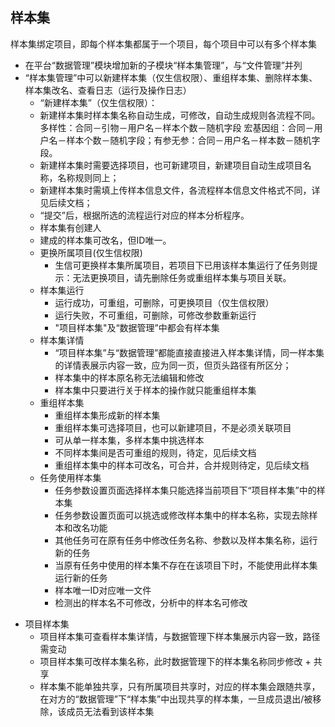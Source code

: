 ## 样本集
  样本集绑定项目，即每个样本集都属于一个项目，每个项目中可以有多个样本集
  * 在平台“数据管理”模块增加新的子模块“样本集管理”，与“文件管理”并列
  * “样本集管理”中可以新建样本集（仅生信权限）、重组样本集、删除样本集、样本集改名、查看日志（运行及操作日志）
    + “新建样本集”（仅生信权限）：
     + 新建样本集时样本集名称自动生成，可修改，自动生成规则各流程不同。多样性：合同－引物－用户名－样本个数－随机字段
         宏基因组：合同－用户名－样本个数－随机字段；有参无参：合同－用户名－样本数－随机字段。
     + 新建样本集时需要选择项目，也可新建项目，新建项目自动生成项目名称，名称规则同上；
     + 新建样本集时需填上传样本信息文件，各流程样本信息文件格式不同，详见后续文档；
     + “提交”后，根据所选的流程运行对应的样本分析程序。
     + 样本集有创建人
     + 建成的样本集可改名，但ID唯一。
    + 更换所属项目(仅生信权限)
       + 生信可更换样本集所属项目，若项目下已用该样本集运行了任务则提示：无法更换项目，请先删除任务或重组样本集与项目关联。
    + 样本集运行
      + 运行成功，可重组，可删除，可更换项目（仅生信权限）
      + 运行失败，不可重组，可删除，可修改参数重新运行
      + "项目样本集"及“数据管理”中都会有样本集
    + 样本集详情
      + “项目样本集”与“数据管理”都能直接直接进入样本集详情，同一样本集的详情表展示内容一致，应为同一页，但页头路径有所区分；
      + 样本集中的样本原名称无法编辑和修改
      + 样本集中只要进行关于样本的操作就只能重组样本集
    + 重组样本集
      + 重组样本集形成新的样本集
      + 重组样本集可选择项目，也可以新建项目，不是必须关联项目
      + 可从单一样本集，多样本集中挑选样本
      + 不同样本集间是否可重组的规则，待定，见后续文档
      + 重组样本集中的样本可改名，可合并，合并规则待定，见后续文档
    + 任务使用样本集
      + 任务参数设置页面选择样本集只能选择当前项目下“项目样本集”中的样本集
      + 任务参数设置页面可以挑选或修改样本集中的样本名称，实现去除样本和改名功能
      + 其他任务可在原有任务中修改任务名称、参数以及样本集名称，运行新的任务
      + 当原有任务中使用的样本集不存在在该项目下时，不能使用此样本集运行新的任务
      + 样本唯一ID对应唯一文件
      + 检测出的样本名不可修改，分析中的样本名可修改
   + 项目样本集
      + 项目样本集可查看样本集详情，与数据管理下样本集展示内容一致，路径需变动
      + 项目样本集可改样本集名称，此时数据管理下的样本集名称同步修改
    + 共享
      + 样本集不能单独共享，只有所属项目共享时，对应的样本集会跟随共享，在对方的“数据管理”下“样本集”中出现共享的样本集，一旦成员退出/被移除，该成员无法看到该样本集
